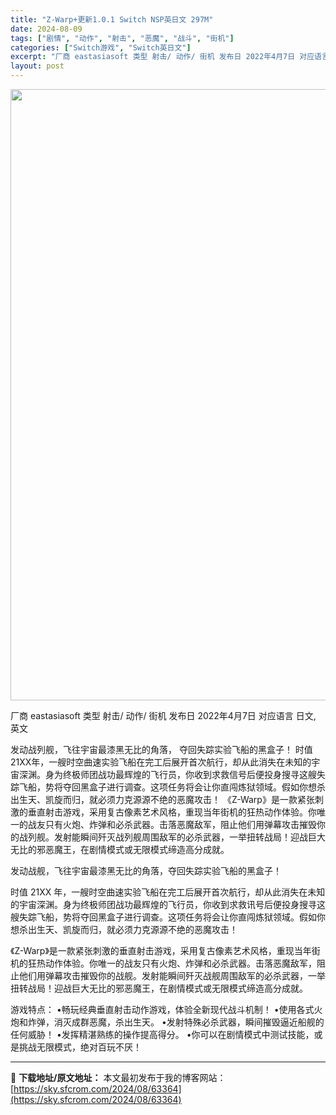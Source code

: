 ```yaml
---
title: "Z-Warp+更新1.0.1 Switch NSP英日文 297M"
date: 2024-08-09
tags: ["剧情", "动作", "射击", "恶魔", "战斗", "街机"]
categories: ["Switch游戏", "Switch英日文"]
excerpt: "厂商 eastasiasoft 类型 射击/ 动作/ 街机 发布日 2022年4月7日 对应语言 日文, 英文 发动战列舰，飞往宇宙最漆黑无比的角落， 夺回失踪实验飞船的黑盒子！ 时值21XX年，一艘时空曲速实验飞船在完工后展开首次航行，却从此消失在未知的宇宙深渊。身为终极师团战功最辉煌的飞行员，你&hellip;"
layout: post
---
```


<img class="aligncenter size-full wp-image-63365" src="https://sky.sfcrom.com/wp-content/uploads/2024/08/2024080909051539.webp" alt="" width="600" height="978" />

厂商 eastasiasoft
类型 射击/ 动作/ 街机
发布日 2022年4月7日
对应语言 日文, 英文

发动战列舰，飞往宇宙最漆黑无比的角落，
夺回失踪实验飞船的黑盒子！
时值21XX年，一艘时空曲速实验飞船在完工后展开首次航行，却从此消失在未知的宇宙深渊。身为终极师团战功最辉煌的飞行员，你收到求救信号后便投身搜寻这艘失踪飞船，势将夺回黑盒子进行调查。这项任务将会让你直闯炼狱领域。假如你想杀出生天、凯旋而归，就必须力克源源不绝的恶魔攻击！
《Z-Warp》是一款紧张刺激的垂直射击游戏，采用复古像素艺术风格，重现当年街机的狂热动作体验。你唯一的战友只有火炮、炸弹和必杀武器。击落恶魔敌军，阻止他们用弹幕攻击摧毁你的战列舰。发射能瞬间歼灭战列舰周围敌军的必杀武器，一举扭转战局！迎战巨大无比的邪恶魔王，在剧情模式或无限模式缔造高分成就。

发动战舰，飞往宇宙最漆黑无比的角落，夺回失踪实验飞船的黑盒子！

时值 21XX 年，一艘时空曲速实验飞船在完工后展开首次航行，却从此消失在未知的宇宙深渊。身为终极师团战功最辉煌的飞行员，你收到求救讯号后便投身搜寻这艘失踪飞船，势将夺回黑盒子进行调查。这项任务将会让你直闯炼狱领域。假如你想杀出生天、凯旋而归，就必须力克源源不绝的恶魔攻击！

《Z-Warp》是一款紧张刺激的垂直射击游戏，采用复古像素艺术风格，重现当年街机的狂热动作体验。你唯一的战友只有火炮、炸弹和必杀武器。击落恶魔敌军，阻止他们用弹幕攻击摧毁你的战舰。发射能瞬间歼灭战舰周围敌军的必杀武器，一举扭转战局！迎战巨大无比的邪恶魔王，在剧情模式或无限模式缔造高分成就。

游戏特点：
•畅玩经典垂直射击动作游戏，体验全新现代战斗机制！
•使用各式火炮和炸弹，消灭成群恶魔，杀出生天。
•发射特殊必杀武器，瞬间摧毁逼近船舰的任何威胁！
•发挥精湛熟练的操作提高得分。
•你可以在剧情模式中测试技能，或是挑战无限模式，绝对百玩不厌！

---
📖 **下载地址/原文地址：** 本文最初发布于我的博客网站：[https://sky.sfcrom.com/2024/08/63364](https://sky.sfcrom.com/2024/08/63364)
